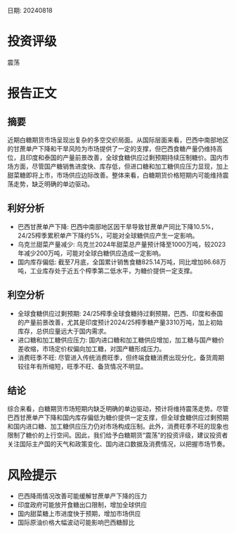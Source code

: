 
日期: 20240818

# 投资评级

震荡

# 报告正文

## 摘要

近期白糖期货市场呈现出复杂的多空交织局面。从国际层面来看，巴西中南部地区的甘蔗单产下降和干旱风险为市场提供了一定的支撑，但巴西食糖产量仍维持高位，且印度和泰国的产量前景改善，全球食糖供应过剩预期持续压制糖价。国内市场方面，尽管国产糖销售进度快、库存低，但进口糖和加工糖供应压力显现，加上甜菜糖即将上市，市场供应边际改善。整体来看，白糖期货价格短期内可能维持震荡走势，缺乏明确的单边驱动。

## 利好分析

* 巴西甘蔗单产下降: 巴西中南部地区因干旱导致甘蔗单产同比下降10.5%，24/25榨季累积单产下降约5%，可能对全球糖供应产生一定影响。
* 乌克兰甜菜产量减少: 乌克兰2024年甜菜总产量预计降至1000万吨，较2023年减少200万吨，可能对全球白糖供应造成一定影响。
* 国内库存偏低: 截至7月底，全国累计销售食糖825.14万吨，同比增加86.68万吨，工业库存处于近五个榨季第二低水平，为糖价提供一定支撑。

## 利空分析

* 全球食糖供应过剩预期: 24/25榨季全球食糖持过剩预期，巴西、印度和泰国的产量前景改善，尤其是印度预计2024/25榨季糖产量3310万吨，加上初始库存，总供应量远大于国内需求。
* 进口糖和加工糖供应压力: 国内进口糖和加工糖供应增加，加工糖与国产糖价差收缩，市场定价权偏向加工糖，对国产糖形成压力。
* 消费旺季不旺: 尽管进入传统消费旺季，但终端食糖消费出现分化，备货周期较往年有所缩短，旺季不旺、备货情况不明显。

## 结论

综合来看，白糖期货市场短期内缺乏明确的单边驱动，预计将维持震荡走势。尽管巴西甘蔗单产下降和国内库存偏低为糖价提供一定支撑，但全球食糖供应过剩预期和国内进口糖、加工糖供应压力仍对市场构成压制。此外，消费旺季不旺的现象也限制了糖价的上行空间。因此，我们给予白糖期货“震荡”的投资评级，建议投资者关注国际主产国的天气和政策变化、国内进口数据及消费情况，以把握市场节奏。

# 风险提示

* 巴西降雨情况改善可能缓解甘蔗单产下降的压力
* 印度政府可能放开食糖出口限制，增加全球供应
* 国内甜菜糖上市进度快于预期，增加市场供应
* 国际原油价格大幅波动可能影响巴西糖醇比
